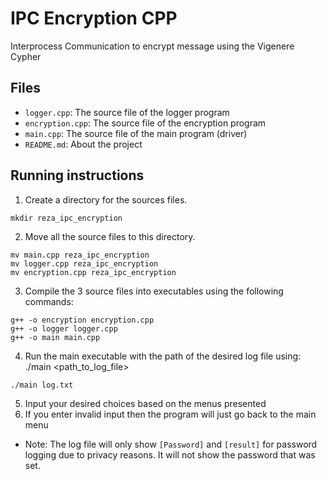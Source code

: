 # IPC Encryption CPP
Interprocess Communication to encrypt message using the Vigenere Cypher

## Files
* `logger.cpp`: The source file of the logger program
* `encryption.cpp`: The source file of the encryption program
* `main.cpp`: The source file of the main program (driver)
* `README.md`: About the project

## Running instructions
1. Create a directory for the sources files. 
```
mkdir reza_ipc_encryption
```
2. Move all the source files to this directory.
```commandline
mv main.cpp reza_ipc_encryption
mv logger.cpp reza_ipc_encryption
mv encryption.cpp reza_ipc_encryption
```
3. Compile the 3 source files into executables using the following commands: 
```commandline
g++ -o encryption encryption.cpp
g++ -o logger logger.cpp
g++ -o main main.cpp
```
4. Run the main executable with the path of the desired log file using: ./main <path_to_log_file>
```commandline
./main log.txt
```
5. Input your desired choices based on the menus presented
6. If you enter invalid input then the program will just go back to the main menu
* Note: The log file will only show `[Password]` and `[result]` for password logging due to privacy reasons. It will not show the password that was set. 
